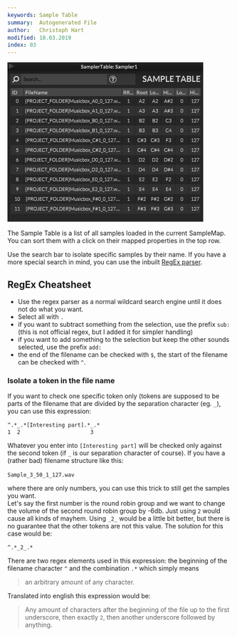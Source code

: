 ```yaml
---
keywords: Sample Table
summary:  Autogenerated File
author:   Christoph Hart
modified: 18.03.2019
index: 03
---
```

![sampler-table](/images/interface/sampler-table.png) 

The Sample Table is a list of all samples loaded in the current SampleMap. You can sort them with a click on their mapped properties in the top row. 

Use the search bar to isolate specific samples by their name. If you have a more special search in mind, you can use the inbuilt [RegEx parser](https://en.wikipedia.org/wiki/Regular_expression).


## RegEx Cheatsheet
- Use the regex parser as a normal wildcard search engine until it does not do what you want.
- Select all with `.`
- if you want to subtract something from the selection, use the prefix `sub:` (this is not official regex, but I added it for simpler handling)
- if you want to add something to the selection but keep the other sounds selected, use the prefix `add:`
- the end of the filename can be checked with `$`, the start of the filename can be checked with `^`.


### Isolate a token in the file name
If you want to check one specific token only (tokens are supposed to be parts of the filename that are divided by the separation character (eg. `_`), you can use this expression:

```
^.*_.*[Interesting part].*_.*
1  2                      3
```

Whatever you enter into `[Interesting part]` will be checked only against the second token (if `_` is our separation character of course). If you have a (rather bad) filename structure like this:

`Sample_3_50_1_127.wav`

where there are only numbers, you can use this trick to still get the samples you want.  
Let's say the first number is the round robin group and we want to change the volume of the second round robin group by -6db. Just using `2` would cause all kinds of mayhem. Using `_2_` would be a little bit better, but there is no guarantee that the other tokens are not this value. The solution for this case would be:

```
^.*_2_.*
```

There are two regex elements used in this expression: the beginning of the filename character `^` and the combination `.*` which simply means
> an arbitrary amount of any character.

Translated into english this expression would be:
> Any amount of characters after the beginning of the file up to the first underscore, then exactly `2`, then another underscore followed by anything.